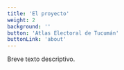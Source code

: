 ```yaml
---
title: 'El proyecto'
weight: 2
background: ''
button: 'Atlas Electoral de Tucumán'
buttonLink: 'about'
---
```


Breve texto descriptivo. 
